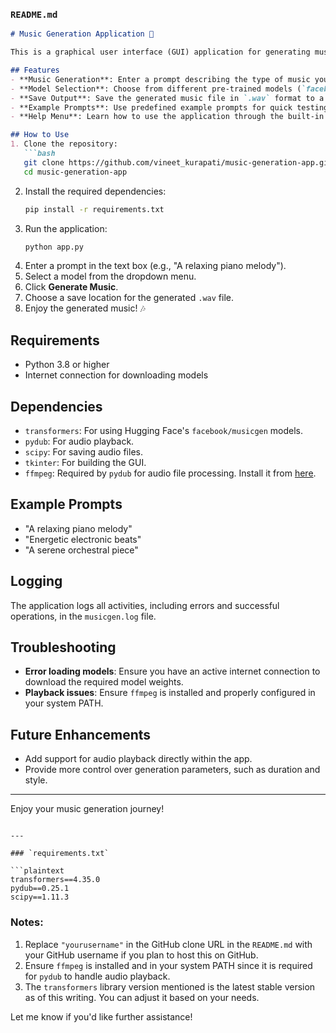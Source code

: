 ### `README.md`

```markdown
# Music Generation Application 🎵

This is a graphical user interface (GUI) application for generating music using natural language prompts. The application uses transformer-based models from the Hugging Face library to generate audio files based on user-provided descriptions.

## Features
- **Music Generation**: Enter a prompt describing the type of music you want, and the app will generate an audio file.
- **Model Selection**: Choose from different pre-trained models (`facebook/musicgen-small`, `facebook/musicgen-medium`, `facebook/musicgen-large`).
- **Save Output**: Save the generated music file in `.wav` format to a location of your choice.
- **Example Prompts**: Use predefined example prompts for quick testing.
- **Help Menu**: Learn how to use the application through the built-in help menu.

## How to Use
1. Clone the repository:
   ```bash
   git clone https://github.com/vineet_kurapati/music-generation-app.git
   cd music-generation-app
   ```
2. Install the required dependencies:
   ```bash
   pip install -r requirements.txt
   ```
3. Run the application:
   ```bash
   python app.py
   ```
4. Enter a prompt in the text box (e.g., "A relaxing piano melody").
5. Select a model from the dropdown menu.
6. Click **Generate Music**.
7. Choose a save location for the generated `.wav` file.
8. Enjoy the generated music! 🎶

## Requirements
- Python 3.8 or higher
- Internet connection for downloading models

## Dependencies
- `transformers`: For using Hugging Face's `facebook/musicgen` models.
- `pydub`: For audio playback.
- `scipy`: For saving audio files.
- `tkinter`: For building the GUI.
- `ffmpeg`: Required by `pydub` for audio file processing. Install it from [here](https://ffmpeg.org/download.html).

## Example Prompts
- "A relaxing piano melody"
- "Energetic electronic beats"
- "A serene orchestral piece"

## Logging
The application logs all activities, including errors and successful operations, in the `musicgen.log` file.

## Troubleshooting
- **Error loading models**: Ensure you have an active internet connection to download the required model weights.
- **Playback issues**: Ensure `ffmpeg` is installed and properly configured in your system PATH.

## Future Enhancements
- Add support for audio playback directly within the app.
- Provide more control over generation parameters, such as duration and style.

---

Enjoy your music generation journey!
```

---

### `requirements.txt`

```plaintext
transformers==4.35.0
pydub==0.25.1
scipy==1.11.3
```

### Notes:
1. Replace `"yourusername"` in the GitHub clone URL in the `README.md` with your GitHub username if you plan to host this on GitHub.
2. Ensure `ffmpeg` is installed and in your system PATH since it is required for `pydub` to handle audio playback.
3. The `transformers` library version mentioned is the latest stable version as of this writing. You can adjust it based on your needs.

Let me know if you'd like further assistance!